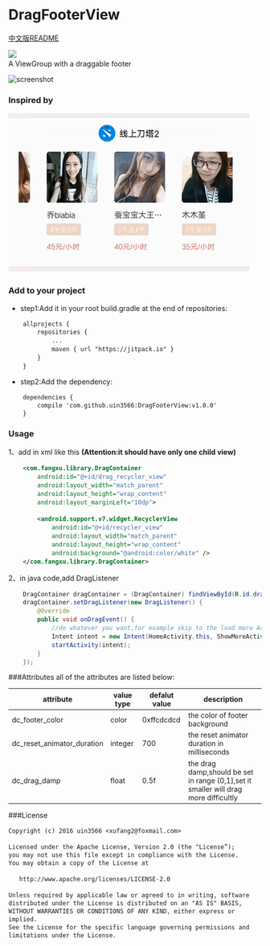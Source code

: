 # DragFooterView

[中文版README](https://github.com/uin3566/DragFooterView/blob/master/README-CN.md)  

![](https://jitpack.io/v/uin3566/DragFooterView.svg)  
A ViewGroup with a draggable footer

![screenshot](/screenshot/demo.gif)

### Inspired by
![screenshot](/screenshot/inspiration.gif) 

### Add to your project
* step1:Add it in your root build.gradle at the end of repositories:
```xml
    allprojects {
        repositories {
            ...
	        maven { url "https://jitpack.io" }
        }
    }
```
* step2:Add the dependency:
```
    dependencies {
        compile 'com.github.uin3566:DragFooterView:v1.0.0'
    }
```

### Usage
1、add in xml like this **(Attention:it should have only one child view)**
```xml
    <com.fangxu.library.DragContainer
        android:id="@+id/drag_recycler_view"
        android:layout_width="match_parent"
        android:layout_height="wrap_content"
        android:layout_marginLeft="10dp">

        <android.support.v7.widget.RecyclerView
            android:id="@+id/recycler_view"
            android:layout_width="match_parent"
            android:layout_height="wrap_content"
            android:background="@android:color/white" />
    </com.fangxu.library.DragContainer>
```
2、in java code,add DragListener
```java
    DragContainer dragContainer = (DragContainer) findViewById(R.id.drag_image_view);
    dragContainer.setDragListener(new DragListener() {
        @Override
        public void onDragEvent() {
            //do whatever you want,for example skip to the load more Activity.
            Intent intent = new Intent(HomeActivity.this, ShowMoreActivity.class);
            startActivity(intent);
        }
    });
```

###Attributes
all of the attributes are listed below:  

|attribute|value type|defalut value| description|
| --- | --- | --- | --- |
|dc_footer_color|color|0xffcdcdcd|the color of footer background|
|dc_reset_animator_duration|integer|700|the reset animator duration in milliseconds|
|dc_drag_damp|float|0.5f|the drag damp,should be set in range (0,1],set it smaller will drag more difficultly|


###License
```
Copyright (c) 2016 uin3566 <xufang2@foxmail.com>

Licensed under the Apache License, Version 2.0 (the "License”);
you may not use this file except in compliance with the License.
You may obtain a copy of the License at
   
   http://www.apache.org/licenses/LICENSE-2.0

Unless required by applicable law or agreed to in writing, software
distributed under the License is distributed on an "AS IS" BASIS,
WITHOUT WARRANTIES OR CONDITIONS OF ANY KIND, either express or implied.
See the License for the specific language governing permissions and
limitations under the License.
```
